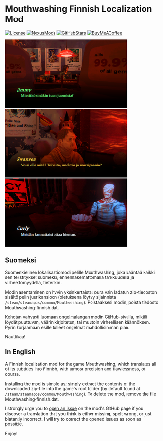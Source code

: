 # Mouthwashing Finnish Localization Mod

[![License](https://img.shields.io/github/license/AceHanded/MW-Finnish-Localization-Mod?style=for-the-badge)](https://github.com/AceHanded/MW-Finnish-Localization-Mod/blob/main/LICENSE)
[![NexusMods](https://img.shields.io/badge/Nexus_Mods-v1.0.1-orange?style=for-the-badge&logo=nexusmods)](https://www.nexusmods.com/mouthwashing/mods/7)
[![GitHubStars](https://img.shields.io/github/stars/AceHanded/MW-Finnish-Localization-Mod?style=for-the-badge&logo=github&labelColor=black)](https://github.com/AceHanded/MW-Finnish-Localization-Mod)
[![BuyMeACoffee](https://img.shields.io/badge/Buy%20Me%20a%20Coffee-ffdd00?style=for-the-badge&logo=buy-me-a-coffee&logoColor=black)](https://buymeacoffee.com/acehand)

<img src="https://raw.githubusercontent.com/AceHanded/MW-Finnish-Localization-Mod/main/Images/AnyaShowcase.png" alt="anyashowcase" width="400"/>
<img src="https://raw.githubusercontent.com/AceHanded/MW-Finnish-Localization-Mod/main/Images/SwanseaShowcase.png" alt="swanseashowcase" width="400"/>
<img src="https://raw.githubusercontent.com/AceHanded/MW-Finnish-Localization-Mod/main/Images/CurlyShowcase.png" alt="curlyshowcase" width="400"/>


## Suomeksi

Suomenkielinen lokalisaatiomodi pelille Mouthwashing, joka kääntää kaikki sen tekstitykset suomeksi, ennennäkemättömällä tarkkuudella ja virheettömyydellä, tietenkin.

Modin asentaminen on hyvin yksinkertaista; pura vain ladatun zip-tiedoston sisältö pelin juurikansioon (oletuksena löytyy sijainnista `/steam/steamapps/common/Mouthwashing`).
Poistaaksesi modin, poista tiedosto Mouthwashing-finnish.dat.

Kehotan vahvasti [luomaan ongelmalangan](https://github.com/AceHanded/MW-Finnish-Localization-Mod/issues) modin GitHub-sivulla, mikäli löydät puuttuvan, väärin kirjoitetun, tai muutoin virheellisen käännöksen. Pyrin korjaamaan esille tulleet ongelmat mahdollisimman pian.

Nauttikaa!


## In English

A Finnish localization mod for the game Mouthwashing, which translates all of its subtitles into Finnish, with utmost precision and flawlessness, of course.

Installing the mod is simple as; simply extract the contents of the downloaded zip-file into the game's root folder (by default found at `/steam/steamapps/common/Mouthwashing`).
To delete the mod, remove the file Mouthwashing-finnish.dat.

I strongly urge you to [open an issue](https://github.com/AceHanded/MW-Finnish-Localization-Mod/issues) on the mod's GitHub page if you discover a translation that you think is either missing, spelt wrong, or just blatantly incorrect. I will try to correct the opened issues as soon as possible.

Enjoy!